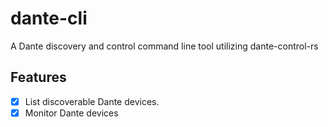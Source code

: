 # dante-cli
A Dante discovery and control command line tool utilizing dante-control-rs


## Features

- [x] List discoverable Dante devices.
- [x] Monitor Dante devices
